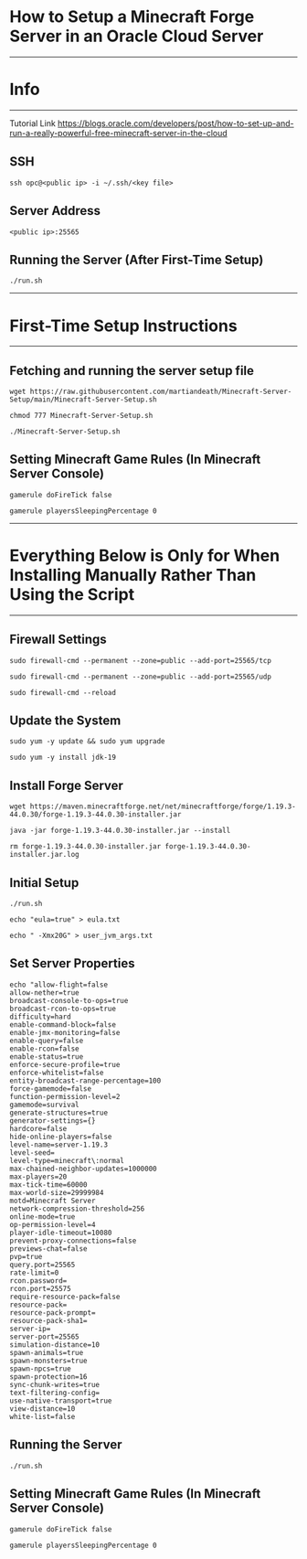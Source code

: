 # How to Setup a Minecraft Forge Server in an Oracle Cloud Server


***
# Info
***


Tutorial Link
https://blogs.oracle.com/developers/post/how-to-set-up-and-run-a-really-powerful-free-minecraft-server-in-the-cloud


## SSH

```shell
ssh opc@<public ip> -i ~/.ssh/<key file>
```

## Server Address

```
<public ip>:25565
```

## Running the Server (After First-Time Setup)

```shell
./run.sh
```

***
# First-Time Setup Instructions
***

## Fetching and running the server setup file

```shell
wget https://raw.githubusercontent.com/martiandeath/Minecraft-Server-Setup/main/Minecraft-Server-Setup.sh
```
```shell
chmod 777 Minecraft-Server-Setup.sh
```
```shell
./Minecraft-Server-Setup.sh
```

## Setting Minecraft Game Rules (In Minecraft Server Console)

```
gamerule doFireTick false
```
```
gamerule playersSleepingPercentage 0
```


***
# Everything Below is Only for When Installing Manually Rather Than Using the Script
***


## Firewall Settings

```shell
sudo firewall-cmd --permanent --zone=public --add-port=25565/tcp
```
```shell
sudo firewall-cmd --permanent --zone=public --add-port=25565/udp
```
```shell
sudo firewall-cmd --reload
```

## Update the System

```shell
sudo yum -y update && sudo yum upgrade
```
```shell
sudo yum -y install jdk-19
```

## Install Forge Server

```shell
wget https://maven.minecraftforge.net/net/minecraftforge/forge/1.19.3-44.0.30/forge-1.19.3-44.0.30-installer.jar
```
```shell
java -jar forge-1.19.3-44.0.30-installer.jar --install
```
```shell
rm forge-1.19.3-44.0.30-installer.jar forge-1.19.3-44.0.30-installer.jar.log
```

## Initial Setup

```shell
./run.sh
```
```shell
echo "eula=true" > eula.txt
```
```shell
echo " -Xmx20G" > user_jvm_args.txt
```

## Set Server Properties

```shell
echo "allow-flight=false
allow-nether=true
broadcast-console-to-ops=true
broadcast-rcon-to-ops=true
difficulty=hard
enable-command-block=false
enable-jmx-monitoring=false
enable-query=false
enable-rcon=false
enable-status=true
enforce-secure-profile=true
enforce-whitelist=false
entity-broadcast-range-percentage=100
force-gamemode=false
function-permission-level=2
gamemode=survival
generate-structures=true
generator-settings={}
hardcore=false
hide-online-players=false
level-name=server-1.19.3
level-seed=
level-type=minecraft\:normal
max-chained-neighbor-updates=1000000
max-players=20
max-tick-time=60000
max-world-size=29999984
motd=Minecraft Server
network-compression-threshold=256
online-mode=true
op-permission-level=4
player-idle-timeout=10080
prevent-proxy-connections=false
previews-chat=false
pvp=true
query.port=25565
rate-limit=0
rcon.password=
rcon.port=25575
require-resource-pack=false
resource-pack=
resource-pack-prompt=
resource-pack-sha1=
server-ip=
server-port=25565
simulation-distance=10
spawn-animals=true
spawn-monsters=true
spawn-npcs=true
spawn-protection=16
sync-chunk-writes=true
text-filtering-config=
use-native-transport=true
view-distance=10
white-list=false
```

## Running the Server

```shell
./run.sh
```

## Setting Minecraft Game Rules (In Minecraft Server Console)

```
gamerule doFireTick false
```
```
gamerule playersSleepingPercentage 0
```
